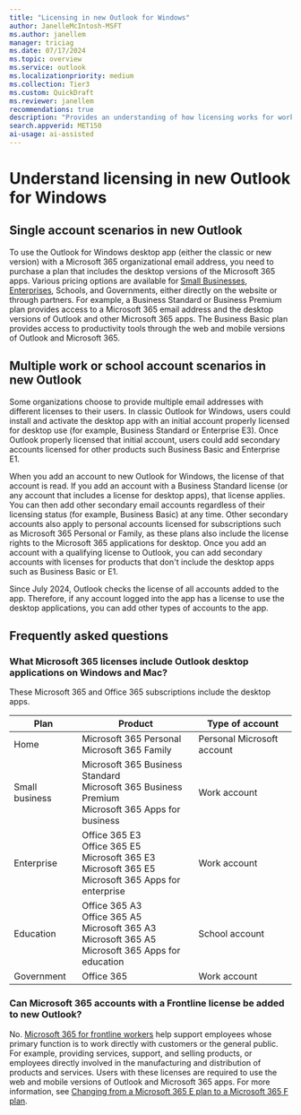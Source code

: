 ```yaml
---  
title: "Licensing in new Outlook for Windows"   
author: JanelleMcIntosh-MSFT
ms.author: janellem 
manager: triciag 
ms.date: 07/17/2024  
ms.topic: overview
ms.service: outlook  
ms.localizationpriority: medium
ms.collection: Tier3
ms.custom: QuickDraft  
ms.reviewer: janellem
recommendations: true
description: "Provides an understanding of how licensing works for work and school accounts in the new Outlook for Windows"  
search.appverid: MET150  
ai-usage: ai-assisted
---  
```


# Understand licensing in new Outlook for Windows

## Single account scenarios in new Outlook

To use the Outlook for Windows desktop app (either the classic or new version) with a Microsoft 365 organizational email address, you need to purchase a plan that includes the desktop versions of the Microsoft 365 apps. Various pricing options are available for [Small Businesses](https://www.microsoft.com/microsoft-365/business), [Enterprises](https://www.microsoft.com/microsoft-365/enterprise/office365-plans-and-pricing), Schools, and Governments, either directly on the website or through partners. For example, a Business Standard or Business Premium plan provides access to a Microsoft 365 email address and the desktop versions of Outlook and other Microsoft 365 apps. The Business Basic plan provides access to productivity tools through the web and mobile versions of Outlook and Microsoft 365.

## Multiple work or school account scenarios in new Outlook

Some organizations choose to provide multiple email addresses with different licenses to their users. In classic Outlook for Windows, users could install and activate the desktop app with an initial account properly licensed for desktop use (for example, Business Standard or Enterprise E3). Once Outlook properly licensed that initial account, users could add secondary accounts licensed for other products such Business Basic and Enterprise E1.

When you add an account to new Outlook for Windows, the license of that account is read. If you add an account with a Business Standard license (or any account that includes a license for desktop apps), that license applies. You can then add other secondary email accounts regardless of their licensing status (for example, Business Basic) at any time. Other secondary accounts also apply to personal accounts licensed for subscriptions such as Microsoft 365 Personal or Family, as these plans also include the license rights to the Microsoft 365 applications for desktop. Once you add an account with a qualifying license to Outlook, you can add secondary accounts with licenses for products that don't include the desktop apps such as Business Basic or E1.

Since July 2024, Outlook checks the license of all accounts added to the app. Therefore, if any account logged into the app has a license to use the desktop applications, you can add other types of accounts to the app.

## Frequently asked questions

### What Microsoft 365 licenses include Outlook desktop applications on Windows and Mac?

These Microsoft 365 and Office 365 subscriptions include the desktop apps.

|Plan|Product|Type of account|
|---------|---------|---------|
|Home|Microsoft 365 Personal</br>Microsoft 365 Family|Personal Microsoft account|
|Small business|Microsoft 365 Business Standard</br>Microsoft 365 Business Premium</br>Microsoft 365 Apps for business|Work account|
|Enterprise|Office 365 E3</br>Office 365 E5</br>Microsoft 365 E3</br>Microsoft 365 E5</br>Microsoft 365 Apps for enterprise|Work account|
|Education|Office 365 A3</br>Office 365 A5</br>Microsoft 365 A3</br>Microsoft 365 A5</br>Microsoft 365 Apps for education|School account|
|Government|Office 365|Work account|

### Can Microsoft 365 accounts with a Frontline license be added to new Outlook?

No. [Microsoft 365 for frontline workers](https://www.microsoft.com/microsoft-365/enterprise/frontline) help support employees whose primary function is to work directly with customers or the general public. For example, providing services, support, and selling products, or employees directly involved in the manufacturing and distribution of products and services. Users with these licenses are required to use the web and mobile versions of Outlook and Microsoft 365 apps. For more information, see [Changing from a Microsoft 365 E plan to a Microsoft 365 F plan](/microsoft-365/frontline/switch-from-enterprise-to-frontline).
